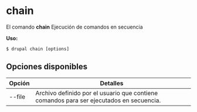 # chain
El comando **chain** Ejecución de comandos en secuencia

**Uso:**
```
$ drupal chain [options] 
```

## Opciones disponibles
Opción | Detalles
-------|-------------
--file | Archivo definido por el usuario que contiene comandos para ser ejecutados en secuencia.
